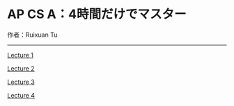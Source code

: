 # AP CS A：4時間だけでマスター

作者：Ruixuan Tu

---

[Lecture 1](/page/lec/apcs/1.html)

[Lecture 2](/page/lec/apcs/2.html)

[Lecture 3](/page/lec/apcs/3.html)

[Lecture 4](/page/lec/apcs/4.html)
